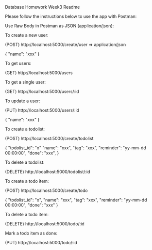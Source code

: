 Database Homework Week3 Readme

Please follow the instructions below to use the app with Postman:

Use Raw Body in Postman as JSON (application/json):

To create a new user:

(POST) http://localhost:5000/create/user => application/json

{
"name": "xxx"
}

To get users:

(GET) http://localhost:5000/users

To get a single user:

(GET) http://localhost:5000/users/:id

To update a user:

(PUT) http://localhost:5000/users/:id

{
"name": "xxx"
}

To create a todolist:

(POST) http://localhost:5000/create/todolist

{
"todolist_id": "x"
"name": "xxx",
"tag": "xxx",
"reminder": "yy-mm-dd 00:00:00",
"done": "xxx",
}

To delete a todolist:

(DELETE) http://localhost:5000/todolist/:id

To create a todo item:

(POST) http://localhost:5000/create/todo

{
"todolist_id": "x",
"name": "xxx",
"tag": "xxx",
"reminder": "yy-mm-dd 00:00:00",
"done": "xxx"
}

To delete a todo item:

(DELETE) http://localhost:5000/todo/:id

Mark a todo item as done:

(PUT) http://localhost:5000/todo/:id
